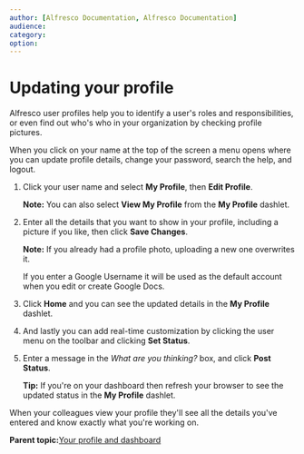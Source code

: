 ```yaml
---
author: [Alfresco Documentation, Alfresco Documentation]
audience: 
category: 
option: 
---
```


# Updating your profile

Alfresco user profiles help you to identify a user's roles and responsibilities, or even find out who's who in your organization by checking profile pictures.

When you click on your name at the top of the screen a menu opens where you can update profile details, change your password, search the help, and logout.

1.  Click your user name and select **My Profile**, then **Edit Profile**.

    **Note:** You can also select **View My Profile** from the **My Profile** dashlet.

2.  Enter all the details that you want to show in your profile, including a picture if you like, then click **Save Changes**.

    **Note:** If you already had a profile photo, uploading a new one overwrites it.

    If you enter a Google Username it will be used as the default account when you edit or create Google Docs.

3.  Click **Home** and you can see the updated details in the **My Profile** dashlet.

4.  And lastly you can add real-time customization by clicking the user menu on the toolbar and clicking **Set Status**.

5.  Enter a message in the *What are you thinking?* box, and click **Post Status**.

    **Tip:** If you're on your dashboard then refresh your browser to see the updated status in the **My Profile** dashlet.


When your colleagues view your profile they'll see all the details you've entered and know exactly what you're working on.

**Parent topic:**[Your profile and dashboard](../concepts/your-space-intro.md)

